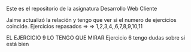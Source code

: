 Este es el repositorio de la asignatura Desarrollo Web Cliente

Jaime actualizó la relación y tengo que ver si el numero de ejercicios coincide.
Ejercicios repasados =>
=> 1,2,3,4,,6,7,8,9,10,11

EL EJERCICIO 9 LO TENGO QUE MIRAR
Ejercicio 6 tengo dudas sobre si está bien